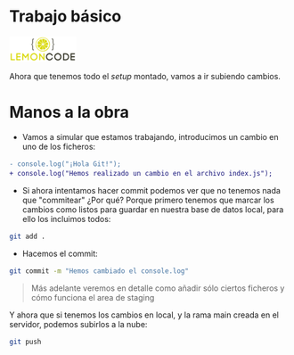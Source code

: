 # Trabajo básico

<img src="../content/logo.png" width="120px">

<div style="page-break-before:always"></div>

Ahora que tenemos todo el *setup* montado, vamos a ir subiendo cambios.

# Manos a la obra

- Vamos a simular que estamos trabajando, introducimos un cambio en uno de los ficheros:

```diff
- console.log("¡Hola Git!");
+ console.log("Hemos realizado un cambio en el archivo index.js");
```

- Si ahora intentamos hacer commit podemos ver que no tenemos nada que "commitear" ¿Por qué? Porque primero tenemos que marcar los cambios como listos para guardar en nuestra base de datos local, para ello los incluimos todos:

```bash
git add .
```

- Hacemos el commit:

```bash
git commit -m "Hemos cambiado el console.log"
```

> Más adelante veremos en detalle como añadir sólo ciertos ficheros y cómo funciona
> el area de staging

Y ahora que si tenemos los cambios en local, y la rama main creada en el servidor, podemos subirlos a la nube:

```bash
git push
```
